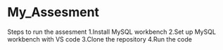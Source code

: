 # My_Assesment
Steps to run the assesment
1.Install MySQL workbench
2.Set up MySQL workbench with VS code
3.Clone the repository 
4.Run the code
